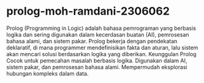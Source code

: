# prolog-moh-ramdani-2306062
Prolog (Programming in Logic) adalah bahasa pemrograman yang berbasis logika dan sering digunakan dalam kecerdasan buatan (AI), pemrosesan bahasa alami, dan sistem pakar. Prolog bekerja dengan pendekatan deklaratif, di mana programmer mendefinisikan fakta dan aturan, lalu sistem akan mencari solusi berdasarkan logika yang diberikan.
Keunggulan Prolog
Cocok untuk pemecahan masalah berbasis logika.
Digunakan dalam AI, sistem pakar, dan pemrosesan bahasa alami.
Mempermudah eksplorasi hubungan kompleks dalam data.
